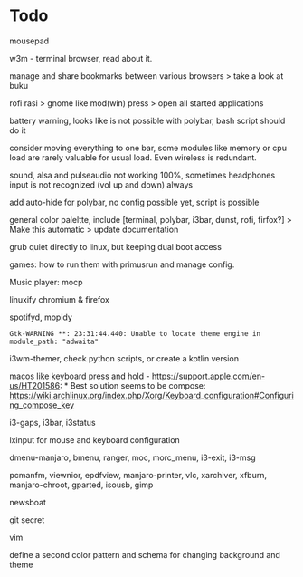 # Todo

mousepad

w3m - terminal browser, read about it.

manage and share bookmarks between various browsers > take a look at buku

rofi rasi > gnome like mod(win) press > open all started applications 

battery warning, looks like is not possible with polybar, bash script should do it

consider moving everything to one bar, some modules like memory or cpu load are rarely valuable for usual load. Even wireless is redundant.

sound, alsa and pulseaudio not working 100%, sometimes headphones input is not recognized (vol up and down) always

add auto-hide for polybar, no config possible yet, script is possible

general color paleltte, include [terminal, polybar, i3bar, dunst, rofi, firfox?] > Make this automatic > update documentation

grub quiet directly to linux, but keeping dual boot access

games: how to run them with primusrun and manage config.

Music player: mocp

linuxify chromium & firefox

spotifyd, mopidy

`Gtk-WARNING **: 23:31:44.440: Unable to locate theme engine in module_path: "adwaita"`

i3wm-themer, check python scripts, or create a kotlin version

macos like keyboard press and hold - https://support.apple.com/en-us/HT201586:
	* Best solution seems to be compose: https://wiki.archlinux.org/index.php/Xorg/Keyboard_configuration#Configuring_compose_key

i3-gaps, i3bar, i3status

lxinput for mouse and keyboard configuration

dmenu-manjaro, bmenu, ranger, moc, morc_menu, i3-exit, i3-msg

pcmanfm, viewnior, epdfview, manjaro-printer, vlc, xarchiver, xfburn, manjaro-chroot, gparted, isousb, gimp

newsboat

git secret

vim

define a second color pattern and schema for changing background and theme

